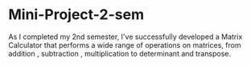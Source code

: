 # Mini-Project-2-sem
As I completed my 2nd semester, I've successfully developed a Matrix Calculator that performs a wide range of operations on matrices, from addition , subtraction , multiplication to determinant and transpose. 
